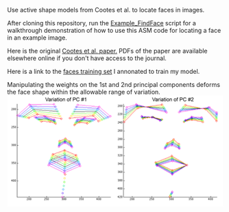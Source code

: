 Use active shape models from Cootes et al. to locate faces in images.

After cloning this repository, run the [Example_FindFace](Example_FindFace.m) script for a walkthrough demonstration of how to use this ASM code for locating a face in an example image.

Here is the original [Cootes et al. paper.](http://www.sciencedirect.com/science/article/pii/S1077314285710041) PDFs of the paper are available elsewhere online if you don't have access to the journal.

Here is a link to the [faces training set](http://robotics.csie.ncku.edu.tw/Databases/FaceDetect_PoseEstimate.htm#Our_Database_) I annonated to train my model.

Manipulating the weights on the 1st and 2nd principal components deforms the face shape within the allowable range of variation.
![Variation of the 1st and 2nd face principal components](/Media/Faces_PC_Variations.png)
